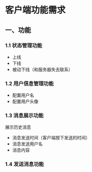﻿# 客户端功能需求
## 一、功能
### 1.1 状态管理功能
- 上线
- 下线
- 被动下线（和服务器失去联系）
### 1.2 用户信息管理功能
- 配置用户名
- 配置用户头像
### 1.3 消息展示功能
展示历史消息
- 消息发送时间（客户端按下发送的时间）
- 消息发送用户名
- 消息内容
### 1.4 发送消息功能
